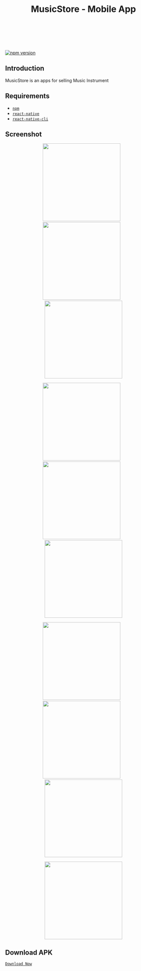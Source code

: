 <h1 align="center">MusicStore - Mobile App</h1><br/><br/>


<br/><br/>

<a href="#">
  <img src="https://img.shields.io/badge/React%20Native-0.60-blue.svg?style=flat-square" alt="npm version">
</a>


## Introduction

MusicStore is an apps for selling Music Instrument 


## Requirements
* [`npm`](https://www.npmjs.com/get-npm)
* [`react-native`](https://facebook.github.io/react-native/docs/getting-started)
* [`react-native-cli`](https://facebook.github.io/react-native/docs/getting-started)

 
## Screenshot
 <p align="center">
    <span>
      <img src="https://user-images.githubusercontent.com/52324743/67632190-078d4f00-f8d3-11e9-8f2c-6f11de0eafcd.png" width="250px" />
      &nbsp;&nbsp;
      <img src="https://user-images.githubusercontent.com/52324743/67632194-183dc500-f8d3-11e9-9608-ced82ef480d4.png" width="250px" />
      &nbsp;&nbsp;
      <img src="https://user-images.githubusercontent.com/52324743/67632200-2e4b8580-f8d3-11e9-9913-a7e96eea5390.png" width="250px" />
    </span>
  </p>
   <p align="center">
    <span>
      <img src="https://user-images.githubusercontent.com/52324743/67632216-605ce780-f8d3-11e9-8cfe-bde6464910d0.png" width="250px" />
      &nbsp;&nbsp;
      <img src="https://user-images.githubusercontent.com/52324743/67632222-75d21180-f8d3-11e9-9f29-217405705fef.png" width="250px" />
      &nbsp;&nbsp;
      <img src="https://user-images.githubusercontent.com/52324743/67632224-7f5b7980-f8d3-11e9-9fa0-bad1f8805314.png" width="250px" />
    </span>
  </p>
  <p align="center">
    <span>
      <img src="https://user-images.githubusercontent.com/52324743/67632234-ac0f9100-f8d3-11e9-8173-2717ba10b126.png" width="250px" />
      &nbsp;&nbsp;
      <img src="https://user-images.githubusercontent.com/52324743/67632249-be89ca80-f8d3-11e9-9efa-b39279c873e7.png" width="250px" />
      &nbsp;&nbsp;
      <img src="https://user-images.githubusercontent.com/52324743/67632255-cc3f5000-f8d3-11e9-9f20-4d98807c2370.png" width="250px" />
    </span>
  </p>
  <p align="center">
    <span>
      <img src="https://user-images.githubusercontent.com/52324743/67632273-04df2980-f8d4-11e9-9e7b-0e62544646a3.png" width="250px" />
    </span>
  </p>
  
## Download APK
[`Download Now`](https://shorturl.at/ntABL)
  
   

